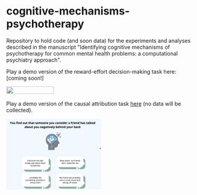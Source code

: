 # cognitive-mechanisms-psychotherapy

Repository to hold code (and soon data) for the experiments and analyses described in the manuscript "Identifying cognitive mechanisms of psychotherapy
for common mental health problems: a computational psychiatry approach".

Play a demo version of the reward-effort decision-making task here: [coming soon!]

<img src="./rew-eff-1.gif" width="50%" height="50%"/>

Play a demo version of the causal attribution task [here](https://modcomp-ca2.web.app/) (no data will be collected).

<img src="./causal-attr-choice.gif" width="50%" height="50%"/>
